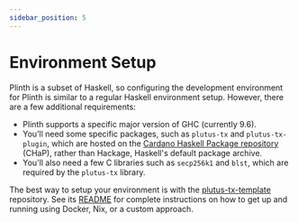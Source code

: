 ```yaml
---
sidebar_position: 5
---
```


# Environment Setup

Plinth is a subset of Haskell, so configuring the development environment for Plinth is similar to a regular Haskell environment setup.
However, there are a few additional requirements:

- Plinth supports a specific major version of GHC (currently 9.6).
- You’ll need some specific packages, such as `plutus-tx` and `plutus-tx-plugin`, which are hosted on the [Cardano Haskell Package repository](https://github.com/IntersectMBO/cardano-haskell-packages) (CHaP), rather than Hackage, Haskell's default package archive.
- You'll also need a few C libraries such as `secp256k1` and `blst`, which are required by the `plutus-tx` library.

The best way to setup your environment is with the [plutus-tx-template](https://github.com/IntersectMBO/plutus-tx-template) repository. See its [README](https://github.com/IntersectMBO/plutus-tx-template?tab=readme-ov-file#plutus-tx-template) for complete instructions on how to get up and running using Docker, Nix, or a custom approach.
